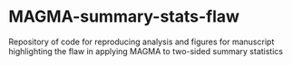 # MAGMA-summary-stats-flaw
Repository of code for reproducing analysis and figures for manuscript highlighting the flaw in applying MAGMA to two-sided summary statistics
